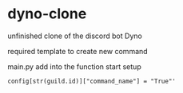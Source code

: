 # dyno-clone
unfinished clone of the discord bot Dyno


required template to create new command

main.py add into the function start setup 
```
config[str(guild.id)]["command_name"] = "True"'
```
